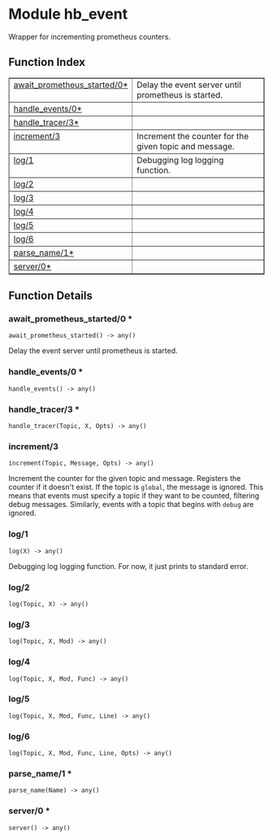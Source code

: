

# Module hb_event #

Wrapper for incrementing prometheus counters.

<a name="index"></a>

## Function Index ##


<table width="100%" border="1" cellspacing="0" cellpadding="2" summary="function index"><tr><td valign="top"><a href="#await_prometheus_started-0">await_prometheus_started/0*</a></td><td>Delay the event server until prometheus is started.</td></tr><tr><td valign="top"><a href="#handle_events-0">handle_events/0*</a></td><td></td></tr><tr><td valign="top"><a href="#handle_tracer-3">handle_tracer/3*</a></td><td></td></tr><tr><td valign="top"><a href="#increment-3">increment/3</a></td><td>Increment the counter for the given topic and message.</td></tr><tr><td valign="top"><a href="#log-1">log/1</a></td><td>Debugging log logging function.</td></tr><tr><td valign="top"><a href="#log-2">log/2</a></td><td></td></tr><tr><td valign="top"><a href="#log-3">log/3</a></td><td></td></tr><tr><td valign="top"><a href="#log-4">log/4</a></td><td></td></tr><tr><td valign="top"><a href="#log-5">log/5</a></td><td></td></tr><tr><td valign="top"><a href="#log-6">log/6</a></td><td></td></tr><tr><td valign="top"><a href="#parse_name-1">parse_name/1*</a></td><td></td></tr><tr><td valign="top"><a href="#server-0">server/0*</a></td><td></td></tr></table>


<a name="functions"></a>

## Function Details ##

<a name="await_prometheus_started-0"></a>

### await_prometheus_started/0 * ###

`await_prometheus_started() -> any()`

Delay the event server until prometheus is started.

<a name="handle_events-0"></a>

### handle_events/0 * ###

`handle_events() -> any()`

<a name="handle_tracer-3"></a>

### handle_tracer/3 * ###

`handle_tracer(Topic, X, Opts) -> any()`

<a name="increment-3"></a>

### increment/3 ###

`increment(Topic, Message, Opts) -> any()`

Increment the counter for the given topic and message. Registers the
counter if it doesn't exist. If the topic is `global`, the message is ignored.
This means that events must specify a topic if they want to be counted,
filtering debug messages. Similarly, events with a topic that begins with
`debug` are ignored.

<a name="log-1"></a>

### log/1 ###

`log(X) -> any()`

Debugging log logging function. For now, it just prints to standard
error.

<a name="log-2"></a>

### log/2 ###

`log(Topic, X) -> any()`

<a name="log-3"></a>

### log/3 ###

`log(Topic, X, Mod) -> any()`

<a name="log-4"></a>

### log/4 ###

`log(Topic, X, Mod, Func) -> any()`

<a name="log-5"></a>

### log/5 ###

`log(Topic, X, Mod, Func, Line) -> any()`

<a name="log-6"></a>

### log/6 ###

`log(Topic, X, Mod, Func, Line, Opts) -> any()`

<a name="parse_name-1"></a>

### parse_name/1 * ###

`parse_name(Name) -> any()`

<a name="server-0"></a>

### server/0 * ###

`server() -> any()`

